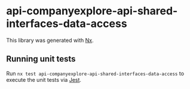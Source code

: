 # api-companyexplore-api-shared-interfaces-data-access

This library was generated with [Nx](https://nx.dev).

## Running unit tests

Run `nx test api-companyexplore-api-shared-interfaces-data-access` to execute the unit tests via [Jest](https://jestjs.io).
